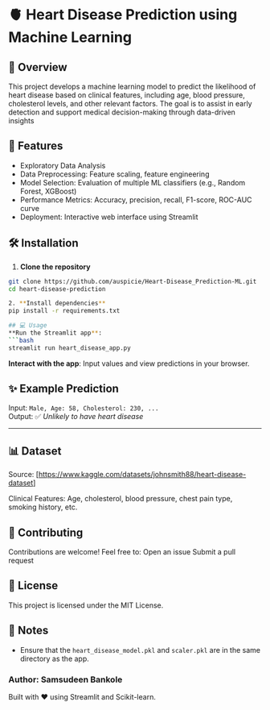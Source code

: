 # 🫀 Heart Disease Prediction using Machine Learning

## 📌 Overview
This project develops a machine learning model to predict the likelihood of heart disease based on clinical features, including age, blood pressure, cholesterol levels, and other relevant factors. The goal is to assist in early detection and support medical decision-making through data-driven insights

## 🚀 Features
- Exploratory Data Analysis
- Data Preprocessing: Feature scaling, feature engineering
- Model Selection: Evaluation of multiple ML classifiers (e.g., Random Forest, XGBoost)
- Performance Metrics: Accuracy, precision, recall, F1-score, ROC-AUC curve
- Deployment: Interactive web interface using Streamlit

## 🛠️ Installation

1. **Clone the repository**

```bash
git clone https://github.com/auspicie/Heart-Disease_Prediction-ML.git
cd heart-disease-prediction

2. **Install dependencies**
pip install -r requirements.txt

## 💻 Usage
**Run the Streamlit app**:
```bash
streamlit run heart_disease_app.py
```

**Interact with the app**: Input values and view predictions in your browser.
## ✨ Example Prediction
Input: `Male, Age: 58, Cholesterol: 230, ...`  
Output: ✅ *Unlikely to have heart disease*

---

## 📊 Dataset
Source: [https://www.kaggle.com/datasets/johnsmith88/heart-disease-dataset]

Clinical Features: Age, cholesterol, blood pressure, chest pain type, smoking history, etc.

## 🤝 Contributing

Contributions are welcome! Feel free to:
Open an issue
Submit a pull request

## 📄 License
This project is licensed under the MIT License.

## 📌 Notes
- Ensure that the `heart_disease_model.pkl` and `scaler.pkl` are in the same directory as the app.

### Author: Samsudeen Bankole
Built with ❤️ using Streamlit and Scikit-learn.